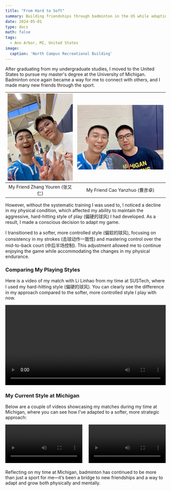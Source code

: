 ```yaml
---
title: "From Hard to Soft"
summary: Building friendships through badminton in the US while adapting from an aggressive to a more controlled playing style.
date: 2024-05-01
type: docs
math: false
tags:
  - Ann Arbor, MI, United States
image:
  caption: 'North Campus Recreational Building'
---
```


After graduating from my undergraduate studies, I moved to the United States to pursue my master's degree at the University of Michigan. Badminton once again became a way for me to connect with others, and I made many new friends through the sport.

| ![Friend1](images/bmt5-1.jpg) | ![Friend2](images/bmt5-2.jpg) |
|:-----------------------------:|:----------------------------:|
| My Friend Zhang Youren (张又仁) | My Friend Cao Yanzhuo (曹彦卓) |

However, without the systematic training I was used to, I noticed a decline in my physical condition, which affected my ability to maintain the aggressive, hard-hitting style of play (偏硬的球风) I had developed. As a result, I made a conscious decision to adapt my game.

I transitioned to a softer, more controlled style (偏软的球风), focusing on consistency in my strokes (击球动作一致性) and mastering control over the mid-to-back court (中后半场控制). This adjustment allowed me to continue enjoying the game while accommodating the changes in my physical endurance.

### Comparing My Playing Styles

Here is a video of my match with Li Linhao from my time at SUSTech, where I used my hard-hitting style (偏硬的球风). You can clearly see the difference in my approach compared to the softer, more controlled style I play with now.

<div style="display: flex; justify-content: space-between; margin-bottom: 20px;">
  <video controls style="width: 100%;">
    <source src="../bmt2-game/images/bmt2-v3.mp4" type="video/mp4">
    Your browser does not support the video tag.
  </video>
</div>

### My Current Style at Michigan

Below are a couple of videos showcasing my matches during my time at Michigan, where you can see how I’ve adapted to a softer, more strategic approach:

<div style="display: flex; justify-content: space-between; margin-bottom: 20px;">
  <video controls style="width: 48%;">
    <source src="images/bmt5-v1.mp4" type="video/mp4">
    Your browser does not support the video tag.
  </video>
  <video controls style="width: 48%;">
    <source src="images/bmt5-v2.mp4" type="video/mp4">
    Your browser does not support the video tag.
  </video>
</div>

Reflecting on my time at Michigan, badminton has continued to be more than just a sport for me—it’s been a bridge to new friendships and a way to adapt and grow both physically and mentally.
